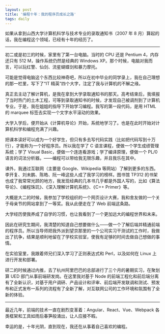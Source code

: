 ```yaml
---
layout: post
title: '编程十年：我的程序员成长之路'
tags: daily
---
```



如果从拿到山西大学计算机科学与技术专业的录取通知书（2007 年 8 月）算起的话，我在编程这个领域，已经有十年的经历了。

-----

初二或是初三的时候，家里有了第一台电脑。当时的 CPU 还是 Pentium 4，内存还只有 512 M，操作系统仍然是经典的 Windows XP。那个时候，电脑对我而言，可以玩红警、仙剑、流星蝴蝶剑和暴力摩托。

可能是觉得电脑这个东西比较神奇吧，所以在初中毕业的同学录上，我在自己理想的那一栏里，写下了“IT 精英”四个大字，注定了我与计算机的不解之缘。

真正去主动了解计算机，是我在拿到大学录取通知书的那天。高考结束后，我填报了当时热门的土木工程，可等到录取通知书的时候，才发现自己被调剂到了计算机专业。于是，我在姐姐的指导下开始学习编程。我写的第一段代码，是用 HTML 的 marquee 标签去实现一个文字水平滚动的效果。


大学入学后，便开始从《计算机导论》开始，系统地学习了。也是在此时开始对计算机科学和编程充满了兴趣。

把课本读好可以成为一个好学生，但只有多去写代码实践（比如把代码写到十万行），才能称为一个好程序员。所以我在学了 C 语言课程，便做一个学生成绩管理系统；学了 Visual Basic，便做一个连连看游戏；学了编译原理，便做一个 PL/0 语言的词法分析器。——编程可以带给我无限乐趣，并且我乐在其中。

课外，我通过互联网（主要是 Google、Wikipedia 等网站）了解到更多的东西。李开复、刘未鹏、陈皓、阮一峰这些人成了我学习的榜样。图书馆 TP312 的书架也成了我常常光顾的地方，我发现经典的几本书几乎都是外国人写的，比如《算法导论》、《编程珠玑》、《深入理解计算机系统》、《C++ Primer》等。

大概是大二的时候，我参加了学校组织的一个网页设计大赛，我和舍友做的一个关于母亲节的网站拿到了一等奖。我从此便走在了 Web 前端这条路。

大学经历使我养成了自学的习惯，也让我看到了一个更加远大的编程世界和未来。

因此在研究生期间，我清楚的知道自己想要做什么——做一个了解后端并精通前端的程序员。所以当导师把我外派到望京那里的一个公司实习干测试的工作时，我做出了抗争，结果是顺利地留在了学校实验室，使我有足够的时间去做自己想做的事情。

在实验室里，我跟着师兄们深入学习了正则表达式和 Perl，以及如何在 Linux 上进行开发和部署。

研二的时候通过内推，去了杭州阿里巴巴的总部进行了三个月的暑期实习，在聚划算 UED 部门从事前端研发岗。在这里我对基于 Node 的前端工程化和前后端分离有了全新认识，对基于用户调研、产品设计和评审、前后端开发联调和测试、预发布和正式发布一系列的流程有了全新了解，对互联网公司的工作环境和氛围有了全新的体验。

-----

最近几年，前端的技术一直在剧烈变革着：Angular、React、Vue、Webpack 各类框架和工具如雨后春笋般涌出，让人应接不暇。

幸运的是，十年光阴，直到现在，我还在从事着自己喜欢的编程。
